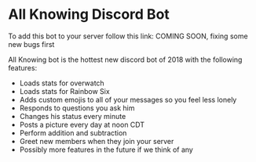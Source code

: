# All Knowing Discord Bot

To add this bot to your server follow this link: COMING SOON, fixing some new bugs first<br>


All Knowing bot is the hottest new discord bot of 2018 with the following features:
<ul>
	<li>Loads stats for overwatch</li>
	<li>Loads stats for Rainbow Six </li>
	<li>Adds custom emojis to all of your messages so you feel less lonely</li>
	<li>Responds to questions you ask him</li>
	<li>Changes his status every minute</li>
	<li>Posts a picture every day at noon CDT</li>
	<li>Perform addition and subtraction</li>
	<li>Greet new members when they join your server</li>
	<li>Possibly more features in the future if we think of any</li>
</ul>
